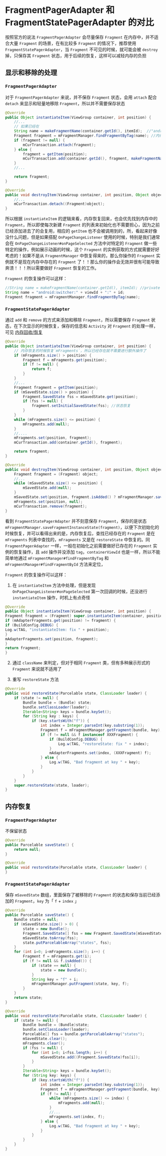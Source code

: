 # FragmentPagerAdapter 和 FragmentStatePagerAdapter 的对比

按照官方的说法 `FragmentPagerAdapter` 会尽量保存 `Fragment` 在内存中，并不适合大量 `Fragment` 的场景，在有比较多 `Fragment` 的情况下，推荐使用 `FragmentStatePagerAdapter`，当 `Fragment` 不可见的时候，就可能会被 `destroy` 掉，只保存其 `Fragment` 状态，用于后续的恢复，这样可以减轻内存的负担

## 显示和移除的处理

### `FragmentPagerAdapter`

对于 `FragmentPagerAdapter` 来说，并不保存 `Fragment` 状态，会用 `attach` 配合 `detach` 来显示和轻量地移除 `Fragment`，所以并不需要保存状态

```java
@Override
public Object instantiateItem(ViewGroup container, int position) {
    //...
    // 如果已经在
    String name = makeFragmentName(container.getId(), itemId);  //"android:switcher:" + viewId + ":" + id
    Fragment fragment = mFragmentManager.findFragmentByTag(name); //内存恢复回来，也会优先找到内存中的Fragment，所以每次新建Fragment 的ArrayList来初始化也不需要担心？
    if (fragment != null) {
        mCurTransaction.attach(fragment);
    } else {
        fragment = getItem(position);
        mCurTransaction.add(container.getId(), fragment, makeFragmentName(container.getId(), itemId));
    }
    //...

    return fragment;
}
```

```java
@Override
public void destroyItem(ViewGroup container, int position, Object object) {
    //...
    mCurTransaction.detach((Fragment)object);
}
```

所以根据 `instantiateItem` 的逻辑来看，内存恢复回来，也会优先找到内存中的 `Fragment`，所以即使每次新建 `Fragment` 的列表来初始化也不需要担心，因为之前已经添加进去了的会复用，相应的 `getItem` 也不会被调用到的，所，看起来好像没什么问题，但是如果搭配 `OnPageChangeListener` 使用的时候，特别是我们通常会在 `OnPageChangeListener#onPageSelected` 方法中对特定的 `Fragment` 做一些特定的操作，例如展示动画的时候，这个 `Fragment` 的实例获取的方式就需要好好考虑的！如果不是从 `FragmentManager` 中恢复得来的，那么你操作的 `Fragment` 实例就不是现在内存中存在的 `Fragment` 了！！那么你的操作会无效并很有可能导致奔溃！！！所以需要做好 `Fragment` 恢复的工作。

`Fragment` 的恢复操作可以这样：

```java
//String name = makeFragmentName(container.getId(), itemId); //private 方法
String name = "android:switcher:" + viewId + ":" + id;
Fragment fragment = mFragmentManager.findFragmentByTag(name);
```

### `FragmentStatePagerAdapter`

通过 `add` 和 `remove` 的方式来添加和移除 `Fragment`，所以需要保存 `Fragment` 状态，在下次显示的时候恢复，保存的信息和 `Activity` 对 `Fragment` 的处理一样，可见 [内存回收/恢复](./内存回收.png)

```java
@Override
public Object instantiateItem(ViewGroup container, int position) {
    // 内存恢复的时候恢复`mFragments`，所以已经存在就不需要进行额外操作了
    if (mFragments.size() > position) {
        Fragment f = mFragments.get(position);
        if (f != null) {
            return f;
        }
    }
    //...
    Fragment fragment = getItem(position);
    if (mSavedState.size() > position) {
        Fragment.SavedState fss = mSavedState.get(position);
        if (fss != null) {
            fragment.setInitialSavedState(fss); //状态恢复
        }
    }
    while (mFragments.size() <= position) {
        mFragments.add(null);
    }
    //....
    mFragments.set(position, fragment);
    mCurTransaction.add(container.getId(), fragment);

    return fragment;
}
```

```java
@Override
public void destroyItem(ViewGroup container, int position, Object object) {
    Fragment fragment = (Fragment) object;
    //...
    while (mSavedState.size() <= position) {
        mSavedState.add(null);
    }
    mSavedState.set(position, fragment.isAdded() ? mFragmentManager.saveFragmentInstanceState(fragment) : null);  //状态保存见 ./内存回收.png
    mFragments.set(position, null);
    mCurTransaction.remove(fragment);
}
```

看到 `FragmentStatePagerAdapter` 并不刻意保存 `Fragment`，保存的是状态 `mFragmentManager.saveFragmentInstanceState(fragment)`，以便下次初始化的时候恢复，并可以看得出来的是，内存恢复后，查找已经存在的 `Fragment` 是在 `mFragments` 列表中查找的，`mFragments` 又是在 `restoreState` 中恢复的。同 `FragmentPagerAdapter` 一样，一般在初始化之前需要做好已存在的 `Fragment` 实例的恢复操作，且 `add` 操作并没添加 `tag`，`containerViewId` 也是一样，所以不能简单地通过 `mFragmentManager#findFragmentByTag` 和 `mFragmentManager#findFragmentById` 方法来定位，

`Fragment` 的恢复操作可以这样：

1. 在 `instantiateItem` 方法中处理，但是发现 `OnPageChangeListener#onPageSelected` 第一次回调的时候，还没进行 `instantiateItem` 操作，时机上有点奇怪

  ```java
  @Override
  public Object instantiateItem(ViewGroup container, int position) {
  Fragment fragment = (Fragment) super.instantiateItem(container, position);
  if (mAdapterFragments.get(position) != fragment) {
  if (BuildConfig.DEBUG) {
  Log.w(TAG, "instantiateItem: fix " + position);
  }
  mAdapterFragments.set(position, fragment);
  }
  return fragment;
  }
  ```

2. 通过 `className` 来判定，但对于相同 `Fragment` 类，但有多种展示形式的 `Fragment` 来说就不适用了

3. 重写 `restoreState` 方法

```java
@Override
public void restoreState(Parcelable state, ClassLoader loader) {
    if (state != null) {
        Bundle bundle = (Bundle) state;
        bundle.setClassLoader(loader);
        Iterable<String> keys = bundle.keySet();
        for (String key : keys) {
            if (key.startsWith("f")) {
                int index = Integer.parseInt(key.substring(1));
                Fragment f = mFragmentManager.getFragment(bundle, key);
                if (f != null && f instanceof XXXFragment) {
                    if (BuildConfig.DEBUG) {
                        Log.w(TAG, "restoreState: fix " + index);
                    }
                    mAdapterFragments.set(index, (XXXFragment) f);
                } else {
                    Log.w(TAG, "Bad fragment at key " + key);
                }
            }
        }
    }
    super.restoreState(state, loader);
}
```

## 内存恢复

### `FragmentPagerAdapter`

不保留状态

```java
@Override
public Parcelable saveState() {
    return null;
}

@Override
public void restoreState(Parcelable state, ClassLoader loader) {
}
```

### `FragmentStatePagerAdapter`

保存 `mSavedState` 数组，里面保存了被移除的 `Fragment` 的状态和保存当前已经添加的 `Fragment`，`key` 为「 `f` + `index` 」

```java
@Override
public Parcelable saveState() {
    Bundle state = null;
    if (mSavedState.size() > 0) {
        state = new Bundle();
        Fragment.SavedState[] fss = new Fragment.SavedState[mSavedState.size()];
        mSavedState.toArray(fss);
        state.putParcelableArray("states", fss);
    }
    for (int i=0; i<mFragments.size(); i++) {
        Fragment f = mFragments.get(i);
        if (f != null && f.isAdded()) {
            if (state == null) {
                state = new Bundle();
            }
            String key = "f" + i;
            mFragmentManager.putFragment(state, key, f);
        }
    }
    return state;
}
```

```java
@Override
public void restoreState(Parcelable state, ClassLoader loader) {
    if (state != null) {
        Bundle bundle = (Bundle)state;
        bundle.setClassLoader(loader);
        Parcelable[] fss = bundle.getParcelableArray("states");
        mSavedState.clear();
        mFragments.clear();
        if (fss != null) {
            for (int i=0; i<fss.length; i++) {
                mSavedState.add((Fragment.SavedState)fss[i]);
            }
        }
        Iterable<String> keys = bundle.keySet();
        for (String key: keys) {
            if (key.startsWith("f")) {
                int index = Integer.parseInt(key.substring(1));
                Fragment f = mFragmentManager.getFragment(bundle, key);
                if (f != null) {
                    while (mFragments.size() <= index) {
                        mFragments.add(null);
                    }
                    //...
                    mFragments.set(index, f);
                } else {
                    Log.w(TAG, "Bad fragment at key " + key);
                }
            }
        }
    }
}
```
